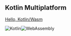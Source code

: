 
## Kotlin Multiplatform

[Hello, Kotlin/Wasm](productionExecutable/index.html)

![Kotlin](https://img.shields.io/badge/Kotlin-supported-blue.svg?style=flat)![WebAssembly](https://img.shields.io/badge/WebAssembly-supported-blue.svg?style=flat)